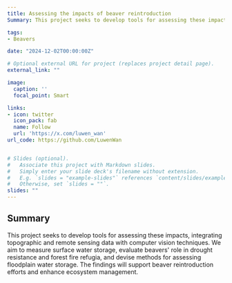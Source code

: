 ```yaml
---
title: Assessing the impacts of beaver reintroduction
Summary: This project seeks to develop tools for assessing these impacts, integrating topographic and remote sensing data with computer vision techniques. We aim to measure surface water storage, evaluate beavers' role in drought resistance and forest fire refugia, and devise methods for assessing floodplain water storage. The findings will support beaver reintroduction efforts and enhance ecosystem management.

tags:
- Beavers

date: "2024-12-02T00:00:00Z"

# Optional external URL for project (replaces project detail page).
external_link: ""

image:
  caption: ''
  focal_point: Smart

links:
- icon: twitter
  icon_pack: fab
  name: Follow
  url: 'https://x.com/luwen_wan'
url_code: https://github.com/LuwenWan


# Slides (optional).
#   Associate this project with Markdown slides.
#   Simply enter your slide deck's filename without extension.
#   E.g. `slides = "example-slides"` references `content/slides/example-slides.md`.
#   Otherwise, set `slides = ""`.
slides: ""
---
```

## Summary
This project seeks to develop tools for assessing these impacts, integrating topographic and remote sensing data with computer vision techniques. We aim to measure surface water storage, evaluate beavers' role in drought resistance and forest fire refugia, and devise methods for assessing floodplain water storage. The findings will support beaver reintroduction efforts and enhance ecosystem management.
